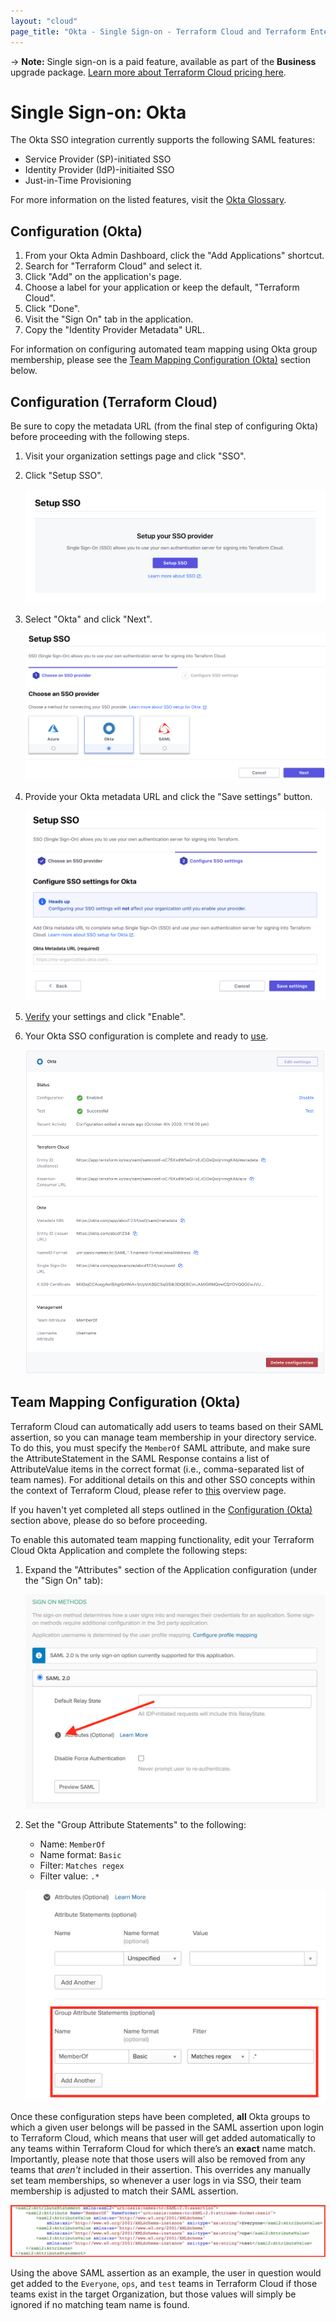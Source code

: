 ```yaml
---
layout: "cloud"
page_title: "Okta - Single Sign-on - Terraform Cloud and Terraform Enterprise"
---
```


-> **Note:** Single sign-on is a paid feature, available as part of the **Business** upgrade package. [Learn more about Terraform Cloud pricing here](https://www.hashicorp.com/products/terraform/pricing/).

# Single Sign-on: Okta

The Okta SSO integration currently supports the following SAML features:

- Service Provider (SP)-initiated SSO
- Identity Provider (IdP)-initiaited SSO
- Just-in-Time Provisioning

For more information on the listed features, visit the [Okta Glossary](https://help.okta.com/en/prod/Content/Topics/Reference/glossary.htm).

## Configuration (Okta)

1. From your Okta Admin Dashboard, click the "Add Applications" shortcut.
2. Search for "Terraform Cloud" and select it.
3. Click "Add" on the application's page.
4. Choose a label for your application or keep the default, "Terraform Cloud".
5. Click "Done".
6. Visit the "Sign On" tab in the application.
7. Copy the "Identity Provider Metadata" URL.

For information on configuring automated team mapping using Okta group membership, please see the [Team Mapping Configuration (Okta)](#team-mapping-configuration-okta-) section below.

## Configuration (Terraform Cloud)

Be sure to copy the metadata URL (from the final step of configuring Okta) before proceeding with the following steps.

1. Visit your organization settings page and click "SSO".

2. Click "Setup SSO".

    ![sso-setup](../images/sso/setup.png)

3. Select "Okta" and click "Next".

    ![sso-wizard-choose-provider-okta](../images/sso/wizard-choose-provider-okta.png)

4. Provide your Okta metadata URL and click the "Save settings" button.

    ![sso-wizard-configure-settings-okta](../images/sso/wizard-configure-settings-okta.png)

5. [Verify](./testing.html) your settings and click "Enable".

6. Your Okta SSO configuration is complete and ready to [use](../single-sign-on.html#signing-in-with-sso).

    ![sso-settings](../images/sso/settings-okta.png)

## Team Mapping Configuration (Okta)

Terraform Cloud can automatically add users to teams based on their SAML assertion, so you can manage team membership in your directory service. To do this, you must specify the `MemberOf` SAML attribute, and make sure the AttributeStatement in the SAML Response contains a list of AttributeValue items in the correct format (i.e., comma-separated list of team names). For additional details on this and other SSO concepts within the context of Terraform Cloud, please refer to [this](../single-sign-on.html) overview page.

If you haven't yet completed all steps outlined in the [Configuration (Okta)](#configuration-okta-) section above, please do so before proceeding.

To enable this automated team mapping functionality, edit your Terraform Cloud Okta Application and complete the following steps:

1. Expand the "Attributes" section of the Application configuration (under the "Sign On" tab):

    ![The button for expanding the customizable Attributes section in the Okta portal appears to the left of the text "Attributes (optional)"](../images/sso/okta-attribute-settings.png)

2. Set the "Group Attribute Statements" to the following:
    * Name: `MemberOf`
    * Name format: `Basic`
    * Filter: `Matches regex`
    * Filter value: `.*`

    ![The customizable Group Attribute fields appear beneath the text "Group Attribute Statements (optional)"](../images/sso/okta-team-mapping.png)

Once these configuration steps have been completed, **all** Okta groups to which a given user belongs will be passed in the SAML assertion upon login to Terraform Cloud, which means that user will get added automatically to any teams within Terraform Cloud for which there’s an **exact** name match.  Importantly, please note that those users will also be removed from any teams that *aren't* included in their assertion. This overrides any manually set team memberships, so whenever a user logs in via SSO, their team membership is adjusted to match their SAML assertion.

![The groups to which a user belongs are passed as values in the SAML assertion.  These values appear under the "AttributeStatement" block, with each unique name housed within its own individual "AttributeValue" block](../images/sso/okta-saml-assertion.png)

Using the above SAML assertion as an example, the user in question would get added to the `Everyone`, `ops`, and `test` teams in Terraform Cloud if those teams exist in the target Organization, but those values will simply be ignored if no matching team name is found.
